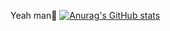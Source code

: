 Yeah man🤙
[![Anurag's GitHub stats](https://github-readme-stats.vercel.app/apiSsammuss=anuraghazra)](https://github.com/anuraghazra/github-readme-stats)
<!---
Ssammuss/Ssammuss is a ✨ special ✨ repository because its `README.md` (this file) appears on your GitHub profile.
You can click the Preview link to take a look at your changes.
--->
